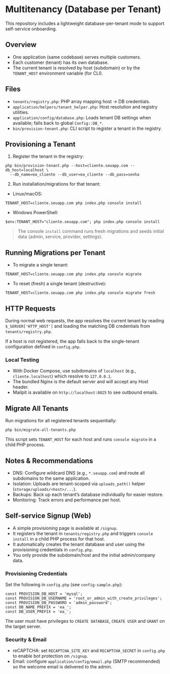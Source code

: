 # Multitenancy (Database per Tenant)

This repository includes a lightweight database-per-tenant mode to support self-service onboarding.

## Overview

- One application (same codebase) serves multiple customers.
- Each customer (tenant) has its own database.
- The current tenant is resolved by host (subdomain) or by the `TENANT_HOST` environment variable (for CLI).

## Files

- `tenants/registry.php`: PHP array mapping host -> DB credentials.
- `application/helpers/tenant_helper.php`: Host resolution and registry utilities.
- `application/config/database.php`: Loads tenant DB settings when available; falls back to global `Config::DB_*`.
- `bin/provision-tenant.php`: CLI script to register a tenant in the registry.

## Provisioning a Tenant

1) Register the tenant in the registry:

```
php bin/provision-tenant.php --host=cliente.seuapp.com --db_host=localhost \
  --db_name=ea_cliente --db_user=ea_cliente --db_pass=senha
```

2) Run installation/migrations for that tenant:

- Linux/macOS:

```
TENANT_HOST=cliente.seuapp.com php index.php console install
```

- Windows PowerShell:

```
$env:TENANT_HOST="cliente.seuapp.com"; php index.php console install
```

> The console `install` command runs fresh migrations and seeds initial data (admin, service, provider, settings).

## Running Migrations per Tenant

- To migrate a single tenant:

```
TENANT_HOST=cliente.seuapp.com php index.php console migrate
```

- To reset (fresh) a single tenant (destructive):

```
TENANT_HOST=cliente.seuapp.com php index.php console migrate fresh
```

## HTTP Requests

During normal web requests, the app resolves the current tenant by reading `$_SERVER['HTTP_HOST']` and loading the matching DB credentials from `tenants/registry.php`.

If a host is not registered, the app falls back to the single-tenant configuration defined in `config.php`.

### Local Testing

- With Docker Compose, use subdomains of `localhost` (e.g., `cliente.localhost`) which resolve to `127.0.0.1`.
- The bundled Nginx is the default server and will accept any Host header.
- Mailpit is available on `http://localhost:8025` to see outbound emails.

## Migrate All Tenants

Run migrations for all registered tenants sequentially:

```
php bin/migrate-all-tenants.php
```

This script sets `TENANT_HOST` for each host and runs `console migrate` in a child PHP process.

## Notes & Recommendations

- DNS: Configure wildcard DNS (e.g., `*.seuapp.com`) and route all subdomains to the same application.
- Isolation: Uploads are tenant-scoped via `uploads_path()` helper (`storage/uploads/<host>/...`).
- Backups: Back up each tenant’s database individually for easier restore.
- Monitoring: Track errors and performance per host.

## Self-service Signup (Web)

- A simple provisioning page is available at `/signup`.
- It registers the tenant in `tenants/registry.php` and triggers `console install` in a child PHP process for that host.
- It automatically creates the tenant database and user using the provisioning credentials in `config.php`.
- You only provide the subdomain/host and the initial admin/company data.

### Provisioning Credentials

Set the following in `config.php` (see `config-sample.php`):

```
const PROVISION_DB_HOST = 'mysql';
const PROVISION_DB_USERNAME = 'root_or_admin_with_create_privileges';
const PROVISION_DB_PASSWORD = 'admin_password';
const DB_NAME_PREFIX = 'ea_';
const DB_USER_PREFIX = 'ea_';
```

The user must have privileges to `CREATE DATABASE`, `CREATE USER` and `GRANT` on the target server.

### Security & Email

- reCAPTCHA: set `RECAPTCHA_SITE_KEY` and `RECAPTCHA_SECRET` in `config.php` to enable bot protection on `/signup`.
- Email: configure `application/config/email.php` (SMTP recommended) so the welcome email is delivered to the admin.

